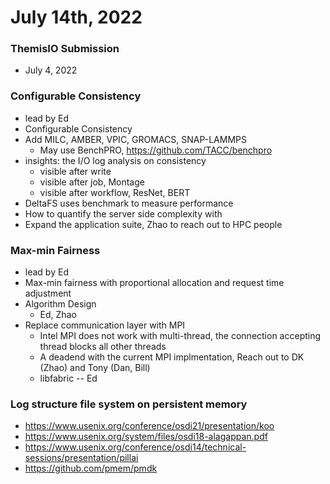 # July 14th, 2022

### ThemisIO Submission
- July 4, 2022


### Configurable Consistency
- lead by Ed
- Configurable Consistency 
- Add MILC, AMBER, VPIC, GROMACS, SNAP-LAMMPS
  - May use BenchPRO, https://github.com/TACC/benchpro
- insights: the I/O log analysis on consistency
  - visible after write
  - visible after job, Montage
  - visible after workflow, ResNet, BERT
- DeltaFS uses benchmark to measure performance
- How to quantify the server side complexity with 
- Expand the application suite, Zhao to reach out to HPC people

### Max-min Fairness
- lead by Ed
- Max-min fairness with proportional allocation and request time adjustment 
- Algorithm Design
  - Ed, Zhao
- Replace communication layer with MPI
  - Intel MPI does not work with multi-thread, the connection accepting thread blocks all other threads
  - A deadend with the current MPI implmentation, Reach out to DK (Zhao) and Tony (Dan, Bill)
  - libfabric -- Ed

### Log structure file system on persistent memory
- https://www.usenix.org/conference/osdi21/presentation/koo
- https://www.usenix.org/system/files/osdi18-alagappan.pdf
- https://www.usenix.org/conference/osdi14/technical-sessions/presentation/pillai
- https://github.com/pmem/pmdk
